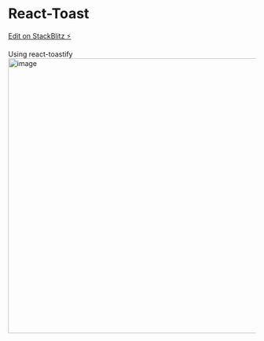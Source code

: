 # React-Toast

[Edit on StackBlitz ⚡️](https://stackblitz.com/edit/react-qducfh)

Using react-toastify
<img width="560" alt="image" src="https://user-images.githubusercontent.com/51110665/204703491-56f7656b-c4fd-493b-99de-933d478ac28f.png">
